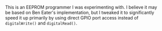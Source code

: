 This is an EEPROM programmer I was experimenting with. I believe it may be based on Ben Eater's implementation, but I tweaked it to significantly speed it up primarily by using direct GPIO port access instead of `digitalWrite()` and `digitalRead()`.
